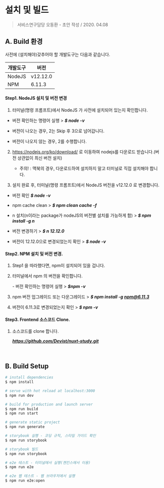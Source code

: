 # 설치 및 빌드

> 서비스연구담당 오동환 - 초안 작성 / 2020. 04.08 

> 



## A. Build 환경

사전에 (설치해야)갖추어야 할 개발도구는 다음과 같습니다.

| 개발도구 | 버전     |
| -------- | -------- |
| NodeJS   | v12.12.0 |
| NPM      | 6.11.3   |

#### Step1. NodeJS 설치 및 버전 변경

1. 터미널(명령 프롬프트)에서 NodeJS 가 사전에 설치되어 있는지 확인합니다.

- 버전 확인하는 명령어 실행 > ***$ node -v***

- 버전이 나오는 경우, 2는 Skip 후 3으로 넘어갑니다.

- 버전이 나오지 않는 경우, 2를 수행합니다.

2. https://nodejs.org/ko/download/ 로 이동하여 nodejs를 다운로드 받습니다.(버전 상관없이 최신 버전 설치)
   * 주의! : 맥북의 경우, 다운로드하여 설치하지 말고 터미널로 직접 설치해야 합니다.

3. 설치 완료 후, 터미널(명령 프롬프트)에서 NodeJS 버전을 v12.12.0 로 변경합니다.

- 버전 확인 ***$ node -v***

- npm cache clean > ***$ npm clean cache -f***

- n 설치(n이라는 package가 nodeJS의 버전별 설치를 가능하게 함) > ***$ npm install -g n***

- 버전 변경하기 > ***$ n 12.12.0***

- 버전이 12.12.0으로 변경되었는지 확인 > ***$ node -v***



#### Step2. NPM 설치 및 버전 변경.



1. Step1 을 따라했다면, npm이 설치되어 있을 겁니다.

2. 터미널에서 npm 의 버전을 확인합니다.

   \- 버전 확인하는 명령어 실행 > ***$npm -v***

3. npm 버전 업그레이드 또는 다운그레이드 > ***$ npm install -g npm@6.11.3***

4. 버전이 6.11.3로 변경되었는지 확인 > ***$ npm -v***



#### Step3. Frontend 소스코드 Clone.

1. 소스코드를 clone 합니다.

   ***https://github.com/Devist/nuxt-study.git***

​    

## B. Build Setup

```bash
# install dependencies
$ npm install

# serve with hot reload at localhost:3000
$ npm run dev

# build for production and launch server
$ npm run build
$ npm run start

# generate static project
$ npm run generate

# storybook 실행 - 코딩 규칙, 스타일 가이드 확인
$ npm run storybook

# storybook 빌드
$ npm run storybook

# e2e 테스트 - 터미널에서 실행(젠킨스에서 이용)
$ npm run e2e

# e2e 웹 테스트 - 웹 브라우저에서 실행
$ npm run e2e:open
```

   





